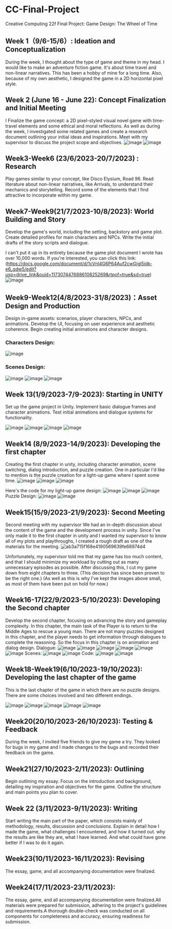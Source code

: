 # CC-Final-Project
Creative Computing 22f Final Project: Game Design: The Wheel of Time 

## Week 1（9/6-15/6）: Ideation and Conceptualization
During the week, I thought about the type of game and theme in my head. I would like to make an adventure fiction game. It's about time travel and non-linear narratives. This has been a hobby of mine for a long time. Also, because of my own aesthetic, I designed the game in a 2D horizontal pixel style.

## Week 2 (June 16 - June 22): Concept Finalization and Initial Meeting

I Finalize the game concept: a 2D pixel-styled visual novel game with time-travel elements and some ethical and moral reflections. As well as during the week, I investigated some related games and create a research document outlining your initial ideas and inspirations. Meet with my supervisor to discuss the project scope and objectives.
![image](https://github.com/zhangxiangna/CC-Final-Project/blob/main/IMG/1.png)
![image](https://github.com/zhangxiangna/CC-Final-Project/blob/main/IMG/2.png)

## Week3-Week6 (23/6/2023-20/7/2023) : Research

Play games similar to your concept, like Disco Elysium, Road 96. Read literature about non-linear narratives, like Arrivals, to understand their mechanics and storytelling. Record some of the elements that I find attractive to incorporate within my game.

## Week7-Week9(21/7/2023-10/8/2023): World Building and Story

Develop the game's world, including the setting, backstory and game plot. Create detailed profiles for main characters and NPCs. Write the initial drafts of the story scripts and dialogue.

I can't put it up in its entirety because the game plot document I wrote has over 10,000 words. If you're interested, you can click this link: (https://docs.google.com/document/d/1cVnI4G6P64Auf2cwGjgl5idk-e6_gdw5/edit?usp=drive_link&ouid=117307447688610825269&rtpof=true&sd=true)
![image](https://github.com/zhangxiangna/CC-Final-Project/blob/main/IMG/40.png)


## Week9-Week12(4/8/2023-31/8/2023)：Asset Design and Production

Design in-game assets: scenarios, player characters, NPCs, and animations. Develop the UI, focusing on user experience and aesthetic coherence. Begin creating initial animations and character designs.

### Characters Design:
![image](https://github.com/zhangxiangna/CC-Final-Project/blob/main/IMG/42.png)

### Scenes Design:
![image](https://github.com/zhangxiangna/CC-Final-Project/blob/main/IMG/scene1.jpg)
![image](https://github.com/zhangxiangna/CC-Final-Project/blob/main/IMG/jail-pixel.jpg)
![image](https://github.com/zhangxiangna/CC-Final-Project/blob/main/IMG/studio2-1.png)

## Week 13(1/9/2023-7/9-2023): Starting in UNITY

Set up the game project in Unity. Implement basic dialogue frames and character animations. Test initial animations and dialogue systems for functionality.

![image](https://github.com/zhangxiangna/CC-Final-Project/blob/main/IMG/6.png)
![image](https://github.com/zhangxiangna/CC-Final-Project/blob/main/IMG/7.png)
![image](https://github.com/zhangxiangna/CC-Final-Project/blob/main/IMG/8.png)
![image](https://github.com/zhangxiangna/CC-Final-Project/blob/main/IMG/9.png)

## Week14 (8/9/2023-14/9/2023): Developing the first chapter

Creating the first chapter in unity, including character animation, scene switching, dialog introduction, and puzzle creation. One in particular I'd like to mention is the puzzle creation for a light-up game where I spent some time.
![image](https://github.com/zhangxiangna/CC-Final-Project/assets/115575320/8d0a065d-d490-4df7-b6e5-856d7ac6908a)
![image](https://github.com/zhangxiangna/CC-Final-Project/assets/115575320/47b32235-6c1e-4015-b298-08494af504a9)
![image](https://github.com/zhangxiangna/CC-Final-Project/assets/115575320/67b1e334-42de-4be7-9c6a-9df06b36abe5)

Here's the code for my light-up game design:
![image](https://github.com/zhangxiangna/CC-Final-Project/assets/115575320/77415c5a-6d60-4057-834c-1dee4c6224ee)
![image](https://github.com/zhangxiangna/CC-Final-Project/assets/115575320/99f58943-25ba-4926-8eb9-1e7eeead5a0e)
![image](https://github.com/zhangxiangna/CC-Final-Project/assets/115575320/ac6dfe7a-220c-4cc8-8445-147748df126f)
Puzzle Design:
![image](https://github.com/zhangxiangna/CC-Final-Project/assets/115575320/f40d4e38-2037-4aac-b1ea-5d2c06da7d20)
![image](https://github.com/zhangxiangna/CC-Final-Project/assets/115575320/2184d87c-f7fe-459c-98a8-84425a3fa734)

## Week15(15/9/2023-21/9/2023): Second Meeting

Second meeting with my supervisor We had an in-depth discussion about the content of the game and the development process in unity. Since I've only made it to the first chapter in unity and I wanted my supervisor to know all of my plots and playthroughs, I created a rough draft as one of the materials for the meeting.
![ab3a715f168e4190569639fe68974d4](https://github.com/zhangxiangna/CC-Final-Project/assets/115575320/7078f69b-676d-472b-bf33-c827510539a6)

Unfortunately, my supervisor told me that my game has too much content, and that I should minimize my workload by cutting out as many unnecessary episodes as possible. After discussing this, I cut my game down from eight chapters to three. (This decision has since been proven to be the right one.) (As well as this is why I've kept the images above small, as most of them have been put on hold for now.)

## Week16-17(22/9/2023-5/10/2023): Developing the Second chapter

Develop the second chapter, focusing on advancing the story and gameplay complexity. In this chapter, the main task of the Player is to return to the Middle Ages to rescue a young man. There are not many puzzles designed in this chapter, and the player needs to get information through dialogues to complete the reasoning. So the focus in this chapter is on animation and dialog design.
Dialogue:
![image](https://github.com/zhangxiangna/CC-Final-Project/assets/115575320/4e13cc73-8fdc-4a67-b715-77fd2b923e23)
![image](https://github.com/zhangxiangna/CC-Final-Project/assets/115575320/626f1f96-5e10-476e-8a77-53113b023475)
![image](https://github.com/zhangxiangna/CC-Final-Project/assets/115575320/d6fcc84a-96b7-4665-9036-f4bf95cd4817)
![image](https://github.com/zhangxiangna/CC-Final-Project/assets/115575320/b53f345a-ae6d-4cbe-8212-6de98b9ea0c5)
![image](https://github.com/zhangxiangna/CC-Final-Project/assets/115575320/6814ed63-7e7a-4093-9536-8c83941bf6d3)
![image](https://github.com/zhangxiangna/CC-Final-Project/assets/115575320/3329f192-00ba-4b6e-b58d-d144bf02c771)
Scenes:
![image](https://github.com/zhangxiangna/CC-Final-Project/assets/115575320/0e105785-3e27-4f33-923c-a698a7f7486c)
![image](https://github.com/zhangxiangna/CC-Final-Project/assets/115575320/4a0b94e3-0878-4e95-9051-d174f588dd66)
Code:
![image](https://github.com/zhangxiangna/CC-Final-Project/assets/115575320/69273a1e-4576-4254-80a0-911be5553a9b)
![image](https://github.com/zhangxiangna/CC-Final-Project/assets/115575320/ae0ffd7f-0b95-4ae1-8a82-d051dc70a4d3)

## Week18-Week19(6/10/2023-19/10/2023): Developing the last chapter of the game

This is the last chapter of the game in which there are no puzzle designs. There are some choices involved and two different endings.

![image](https://github.com/zhangxiangna/CC-Final-Project/assets/115575320/e2e2663a-7d3c-4f6d-9519-87d9ec6cc9fe)
![image](https://github.com/zhangxiangna/CC-Final-Project/assets/115575320/e9d7ff44-af19-4ec4-84ec-061f7ddc9e3b)
![image](https://github.com/zhangxiangna/CC-Final-Project/assets/115575320/9510eb73-e5da-4ea5-85dd-c0ebdc5a3852)
![image](https://github.com/zhangxiangna/CC-Final-Project/assets/115575320/f17c5a28-18f2-4a8c-95b0-1547dc1b454c)
![image](https://github.com/zhangxiangna/CC-Final-Project/assets/115575320/6b6abd9c-6cfb-43bc-b8ef-e5a23c08db3e)

## Week20(20/10/2023-26/10/2023): Testing & Feedback

During the week, I invited five friends to give my game a try. They looked for bugs in my game and I made changes to the bugs and recorded their feedback on the game.

## Week21(27/10/2023-2/11/2023): Outlining

Begin outlining my essay. Focus on the introduction and background, detailing my inspiration and objectives for the game. Outline the structure and main points you plan to cover.

## Week 22 (3/11/2023-9/11/2023): Writing

Start writing the main part of the paper, which consists mainly of methodology, results, discussion and conclusions. Explain in detail how I made the game, what challenges I encountered, and how it turned out. why the results are like they are, what I have learned. And what could have gone better if I was to do it again.

## Week23(10/11/2023-16/11/2023): Revising
The essay, game, and all accompanying documentation were finalized.

## Week24(17/11/2023-23/11/2023): 

The essay, game, and all accompanying documentation were finalized.All materials were prepared for submission, adhering to the project's guidelines and requirements.A thorough double-check was conducted on all components for completeness and accuracy, ensuring readiness for submission.

